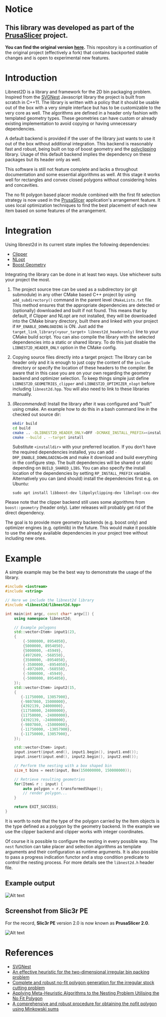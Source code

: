 # Notice

## This library was developed as part of the [PrusaSlicer](https://github.com/prusa3d/PrusaSlicer) project. 
**You can find the original version [here](https://github.com/prusa3d/PrusaSlicer/tree/master/src/libnest2d).**
This repository is a continuation of the original project (effectively a fork) that contains backported stable changes and is open to experimental new features.

# Introduction

Libnest2D is a library and framework for the 2D bin packaging problem. 
Inspired from the [SVGNest](https://svgnest.com) Javascript library the project is built from scratch in C++11. The library is written with a policy that it should
be usable out of the box with a very simple interface but has to be customizable
to the very core as well. The algorithms are defined in a header only fashion 
with templated geometry types. These geometries can have custom or already 
existing implementation to avoid copying or having unnecessary dependencies.

A default backend is provided if the user of the library just wants to use it 
out of the box without additional integration. This backend is reasonably 
fast and robust, being built on top of boost geometry and the 
[polyclipping](http://www.angusj.com/delphi/clipper.php) library. Usage of 
this default backend implies the dependency on these packages but its header 
only as well.

This software is still not feature complete and lacks a throughout 
documentation and some essential algorithms as well. At this stage it works well
for rectangles and convex closed polygons without considering holes and 
concavities.

The no fit polygon based placer module combined with the first fit selection 
strategy is now used in the [PrusaSlicer](https://github.com/prusa3d/PrusaSlicer) 
application's arrangement feature. It uses local optimization techniques to find
the best placement of each new item based on some features of the arrangement.

# Integration 

Using libnest2d in its current state implies the following dependencies:
* [Clipper](http://www.angusj.com/delphi/clipper.php)
* [NLopt](https://nlopt.readthedocs.io/en/latest/)
* [Boost Geometry](https://www.boost.org/doc/libs/1_65_1/libs/geometry/doc/html/index.html)

Integrating the library can be done in at least two ways. Use whichever suits your project the most.

1. The project source tree can be used as a subdirectory (or git submodule) in any other CMake based C++ project by using ```add_subdirectory()``` command in the parent level ```CMakeLists.txt``` file. This method ensures that the appropriate dependencies are detected or (optionally) downloaded and built if not found. This means that by default, if Clipper and NLopt are not installed, they will be downloaded into the CMake binary directory, built there and linked with your project if `RP_ENABLE_DOWNLOADING` is ON. Just add the ```target_link_library(<your_target> libnest2d_headeronly)``` line to your CMake build script. You can also compile the library with the selected dependencies into a static or shared library. To do this just disable the ```LIBNEST2D_HEADER_ONLY``` option in the CMake config. 

2. Copying source files directly into a target project: The library can be header 
only and it is enough to just copy the content of the ```include``` directory or  specify the location of these headers to the compiler. Be aware that in this case you are on your own regarding the geometry backend and optimizer selection. To keep things simple just define ```LIBNEST2D_GEOMETRIES_clipper``` and ```LIBNEST2D_OPTIMIZER_nlopt``` before including ```libnest2d.hpp```. You will also need to link to these libraries manually. 

3. *(Recommended)* Install the library after it was configured and "built" using cmake.
An example how to do this in a bash command line in the checked out source dir:
    ``` bash
    mkdir build
    cd build
    cmake .. -DLIBNEST2D_HEADER_ONLY=OFF -DCMAKE_INSTALL_PREFIX=<installdir>
    cmake --build . --target install
    ```
    Substitute `<installdir>` with your preferred location. If you don't have the 
    required dependencies installed, you can add `-DRP_ENABLE_DOWNLOADING=ON` and make it download
    and build everything in the configure step. The built dependencies will be shared or static depending on `BUILD_SHARED_LIBS`. You can also specify the install location of the dependencies by setting `RP_INSTALL_PREFIX` variable. Alternatively you can (and should) install the dependencies first e.g. on Ubuntu:
    ```
    sudo apt install libboost-dev libpolyclipping-dev libnlopt-cxx-dev
    ```

Please note that the clipper backend still uses some algorithms from ```boost::geometry``` (header only). Later releases will probably get rid of the direct dependency. 

The goal is to provide more geometry backends (e.g. boost only) and optimizer engines (e.g. optimlib) in the future. This would make it possible to use the already available dependencies in your project tree without including new ones.

# Example

A simple example may be the best way to demonstrate the usage of the library.

``` c++
#include <iostream>
#include <string>

// Here we include the libnest2d library
#include <libnest2d/libnest2d.hpp>

int main(int argc, const char* argv[]) {
    using namespace libnest2d;

    // Example polygons 
    std::vector<Item> input1(23,
    {
        {-5000000, 8954050},
        {5000000, 8954050},
        {5000000, -45949},
        {4972609, -568550},
        {3500000, -8954050},
        {-3500000, -8954050},
        {-4972609, -568550},
        {-5000000, -45949},
        {-5000000, 8954050},
    });
    std::vector<Item> input2(15,
    {
       {-11750000, 13057900},
       {-9807860, 15000000},
       {4392139, 24000000},
       {11750000, 24000000},
       {11750000, -24000000},
       {4392139, -24000000},
       {-9807860, -15000000},
       {-11750000, -13057900},
       {-11750000, 13057900},
    });

    std::vector<Item> input;
    input.insert(input.end(), input1.begin(), input1.end());
    input.insert(input.end(), input2.begin(), input2.end());

    // Perform the nesting with a box shaped bin
    size_t bins = nest(input, Box(150000000, 150000000));

    // Retrieve resulting geometries
    for(Item& r : input) {
        auto polygon = r.transformedShape();
        // render polygon...
    }

    return EXIT_SUCCESS;
}
```

It is worth to note that the type of the polygon carried by the Item objects is
the type defined as a polygon by the geometry backend. In the example we use the
clipper backend and clipper works with integer coordinates.

Of course it is possible to configure the nesting in every possible way. The
```nest``` function can take placer and selection algorithms as template arguments and their configuration as runtime arguments. It is also possible to pass a progress indication functor and a stop condition predicate to control the nesting process. For more details see the ```libnest2d.h``` header file.

## Example output

![Alt text](doc/img/example.svg)

## Screenshot from Slic3r PE 

For the record, **Slic3r PE** version 2.0 is now known as **PrusaSlicer 2.0**.

![Alt text](doc/img/slic3r_screenshot.png)

# References
- [SVGNest](https://github.com/Jack000/SVGnest)
- [An effective heuristic for the two-dimensional irregular
bin packing problem](http://www.cs.stir.ac.uk/~goc/papers/EffectiveHueristic2DAOR2013.pdf)
- [Complete and robust no-fit polygon generation for the irregular stock cutting problem](https://www.sciencedirect.com/science/article/abs/pii/S0377221706001639)
- [Applying Meta-Heuristic Algorithms to the Nesting
Problem Utilising the No Fit Polygon](http://www.graham-kendall.com/papers/k2001.pdf)
- [A comprehensive and robust procedure for obtaining the nofit polygon
using Minkowski sums](https://www.sciencedirect.com/science/article/pii/S0305054806000669)
